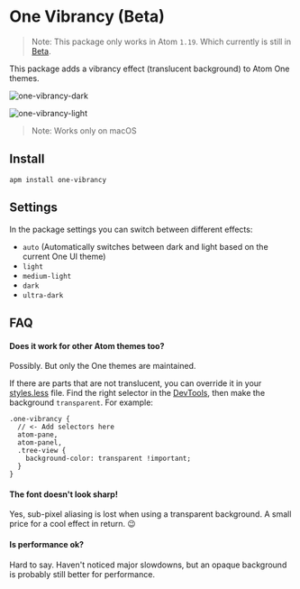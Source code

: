 # One Vibrancy (Beta)

> Note: This package only works in Atom `1.19`. Which currently is still in [Beta](https://atom.io/beta).

This package adds a vibrancy effect (translucent background) to Atom One themes.

![one-vibrancy-dark](https://user-images.githubusercontent.com/378023/27769700-ecd344e8-5f6a-11e7-95b0-fb7eb53672b8.png)

![one-vibrancy-light](https://user-images.githubusercontent.com/378023/27769701-ecd46ef4-5f6a-11e7-9643-0078ea2862e5.png)

> Note: Works only on macOS


## Install

```
apm install one-vibrancy
```

## Settings

In the package settings you can switch between different effects:

- `auto` (Automatically switches between dark and light based on the current One UI theme)
- `light`
- `medium-light`
- `dark`
- `ultra-dark`


## FAQ

#### Does it work for other Atom themes too?

Possibly. But only the One themes are maintained.

If there are parts that are not translucent, you can override it in your [styles.less](http://flight-manual.atom.io/using-atom/sections/basic-customization/#style-tweaks) file. Find the right selector in the [DevTools](http://flight-manual.atom.io/hacking-atom/sections/creating-a-theme/#developer-tools), then make the background `transparent`. For example:

```less
.one-vibrancy {
  // <- Add selectors here
  atom-pane,
  atom-panel,
  .tree-view {
    background-color: transparent !important;
  }
}
```

#### The font doesn't look sharp!

Yes, sub-pixel aliasing is lost when using a transparent background. A small price for a cool effect in return. 😉


#### Is performance ok?

Hard to say. Haven't noticed major slowdowns, but an opaque background is probably still better for performance.
